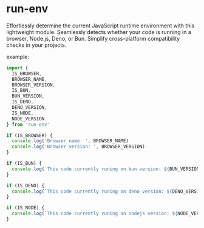 # run-env

Effortlessly determine the current JavaScript runtime environment with this lightweight module. Seamlessly detects whether your code is running in a browser, Node.js, Deno, or Bun. Simplify cross-platform compatibility checks in your projects.

example:

```js
import {
  IS_BROWSER,
  BROWSER_NAME,
  BROWSER_VERSION,
  IS_BUN,
  BUN_VERSION,
  IS_DENO,
  DENO_VERSION,
  IS_NODE,
  NODE_VERSION
} from 'run-env'

if (IS_BROWSER) {
  console.log('Browser name: ', BROWSER_NAME)
  console.log('Browser version: ', BROWSER_VERSION)
}

if (IS_BUN) {
  console.log(`This code currently runing on bun version: ${BUN_VERSION}`)
}

if (IS_DENO) {
  console.log(`This code currently runing on deno version: ${DENO_VERSION}`)
}

if (IS_NODE) {
  console.log(`This code currently runing on nodejs version: ${NODE_VERSION}`)
}
```
